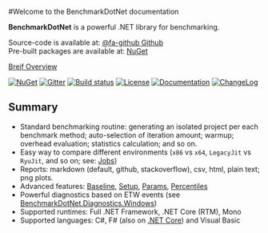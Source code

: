 #Welcome to the BenchmarkDotNet documentation

**BenchmarkDotNet** is a powerful .NET library for benchmarking. 

Source-code is available at: [@fa-github Github](https://github.com/PerfDotNet/BenchmarkDotNet)  
Pre-built packages are available at: [NuGet](https://www.nuget.org/packages/BenchmarkDotNet/)

[Breif Overview](Overview.htm)

[![NuGet](https://img.shields.io/nuget/v/BenchmarkDotNet.svg)](https://www.nuget.org/packages/BenchmarkDotNet/) [![Gitter](https://img.shields.io/gitter/room/PerfDotNet/BenchmarkDotNet.svg)](https://gitter.im/PerfDotNet/BenchmarkDotNet) [![Build status](https://img.shields.io/appveyor/ci/perfdotnet/benchmarkdotnet/master.svg?label=appveyor)](https://ci.appveyor.com/project/PerfDotNet/benchmarkdotnet/branch/master) [![License](https://img.shields.io/badge/license-MIT-blue.svg)](LICENSE.md) [![Documentation](https://img.shields.io/badge/docs-Documentation-green.svg?style=flat)](https://perfdotnet.github.io/BenchmarkDotNet/) [![ChangeLog](https://img.shields.io/badge/docs-ChangeLog-green.svg?style=flat)](https://github.com/PerfDotNet/BenchmarkDotNet/wiki/ChangeLog)

## Summary

* Standard benchmarking routine: generating an isolated project per each benchmark method; auto-selection of iteration amount; warmup; overhead evaluation; statistics calculation; and so on.
* Easy way to compare different environments (`x86` vs `x64`, `LegacyJit` vs `RyuJit`, and so on; see: [Jobs](Configuration/Jobs.htm))
* Reports: markdown (default, github, stackoverflow), csv, html, plain text; png plots.
* Advanced features: [Baseline](Advanced/baseline.htm), [Setup](Advanced/setup.htm), [Params](Advanced/params.htm), [Percentiles](Advanced/percentiles.htm)
* Powerful diagnostics based on ETW events (see [BenchmarkDotNet.Diagnostics.Windows](https://www.nuget.org/packages/BenchmarkDotNet.Diagnostics.Windows/))
* Supported runtimes: Full .NET Framework, .NET Core (RTM), Mono
* Supported languages: C#, F# (also on [.NET Core](https://github.com/PerfDotNet/BenchmarkDotNet/issues/135)) and Visual Basic